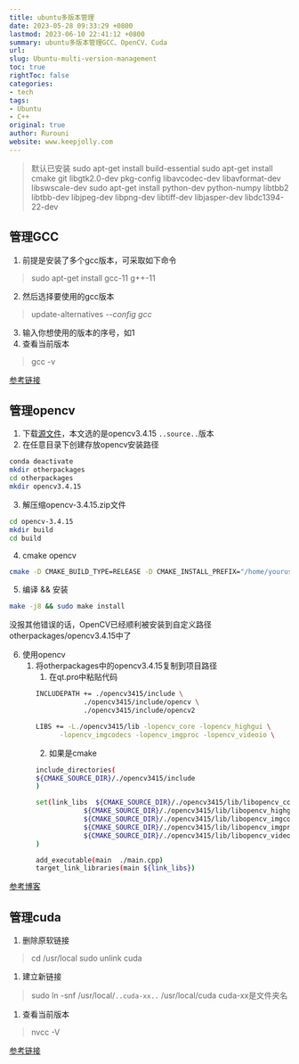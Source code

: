 ```yaml
---
title: ubuntu多版本管理
date: 2023-05-28 09:33:29 +0800
lastmod: 2023-06-10 22:41:12 +0800
summary: ubuntu多版本管理GCC、OpenCV、Cuda
url: 
slug: Ubuntu-multi-version-management
toc: true
rightToc: false
categories: 
- tech
tags: 
- Ubuntu
- C++
original: true
author: Rurouni
website: www.keepjolly.com
---
```

> 默认已安装
> sudo apt-get install build-essential
> sudo apt-get install cmake git libgtk2.0-dev pkg-config libavcodec-dev libavformat-dev libswscale-dev
> sudo apt-get install python-dev python-numpy libtbb2 libtbb-dev libjpeg-dev libpng-dev libtiff-dev libjasper-dev libdc1394-22-dev



## 管理GCC

1. 前提是安装了多个gcc版本，可采取如下命令
> sudo apt-get install gcc-11 g++-11

2. 然后选择要使用的gcc版本
> update-alternatives _--config gcc_

3. 输入你想使用的版本的序号，如1
4. 查看当前版本
> gcc -v

[参考链接](https://lantern.cool/tool-linux-muti-gcc/index.html)
## 管理opencv

1. 下载[源文件](https://github.com/opencv/opencv/archive/3.4.15.zip)，本文选的是opencv3.4.15 `..source..`版本
2. 在任意目录下创建存放opencv安装路径
```bash
conda deactivate
mkdir otherpackages
cd otherpackages
mkdir opencv3.4.15
```

3. 解压缩opencv-3.4.15.zip文件
```bash
cd opencv-3.4.15
mkdir build
cd build
```

4. cmake opencv
```bash
cmake -D CMAKE_BUILD_TYPE=RELEASE -D CMAKE_INSTALL_PREFIX="/home/yourusername/otherpackages/opencv3.4.15"  ..
```

5. 编译 && 安装
```bash
make -j8 && sudo make install
```
没报其他错误的话，OpenCV已经顺利被安装到自定义路径otherpackages/opencv3.4.15中了

6. 使用opencv
   1. 将otherpackages中的opencv3.4.15复制到项目路径
      1. 在qt.pro中粘贴代码
      ```bash
      INCLUDEPATH += ./opencv3415/include \
                  ./opencv3415/include/opencv \
                  ./opencv3415/include/opencv2

      LIBS += -L./opencv3415/lib -lopencv_core -lopencv_highgui \
            -lopencv_imgcodecs -lopencv_imgproc -lopencv_videoio \
      ```
      2. 如果是cmake
      ```bash
      include_directories(
      ${CMAKE_SOURCE_DIR}/./opencv3415/include
      )

      set(link_libs  ${CMAKE_SOURCE_DIR}/./opencv3415/lib/libopencv_core.so
                  ${CMAKE_SOURCE_DIR}/./opencv3415/lib/libopencv_highgui.so
                  ${CMAKE_SOURCE_DIR}/./opencv3415/lib/libopencv_imgcodecs.so
                  ${CMAKE_SOURCE_DIR}/./opencv3415/lib/libopencv_imgproc.so
                  ${CMAKE_SOURCE_DIR}/./opencv3415/lib/libopencv_videoio.so
      )

      add_executable(main  ./main.cpp)
      target_link_libraries(main ${link_libs})
      ```

 [参考博客](https://zhuanlan.zhihu.com/p/510292490)
## 管理cuda

1. 删除原软链接
> cd /usr/local
> sudo unlink cuda

1. 建立新链接
> sudo ln -snf /usr/local/`..cuda-xx..` /usr/local/cuda
> cuda-xx是文件夹名

1. 查看当前版本
> nvcc -V

[参考链接](https://zhuanlan.zhihu.com/p/410764884)
